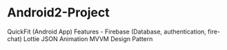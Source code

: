 # Android2-Project

QuickFit (Android App)
Features -
  Firebase (Database, authentication, fire-chat)
  Lottie JSON Animation
  MVVM Design Pattern
